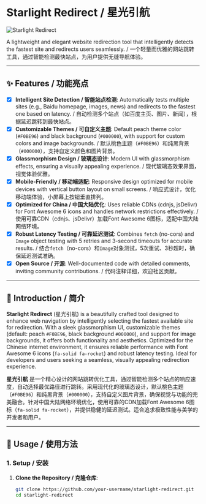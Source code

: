 # Starlight Redirect / 星光引航

![Starlight Redirect](https://imgloc.com/image/t40Np) <!-- 可替换为实际截图 -->

A lightweight and elegant website redirection tool that intelligently detects the fastest site and redirects users seamlessly. / 一个轻量而优雅的网站跳转工具，通过智能检测最快站点，为用户提供无缝导航体验。

---

## ✨ Features / 功能亮点

- [x] **Intelligent Site Detection / 智能站点检测**: Automatically tests multiple sites (e.g., Baidu homepage, images, news) and redirects to the fastest one based on latency. / 自动检测多个站点（如百度主页、图片、新闻），根据延迟跳转到最快站点。
- [x] **Customizable Themes / 可自定义主题**: Default peach theme color (`#F0BE96`) and black background (`#000000`), with support for custom colors and image backgrounds. / 默认桃色主题（`#F0BE96`）和纯黑背景（`#000000`），支持自定义颜色和图片背景。
- [x] **Glassmorphism Design / 玻璃态设计**: Modern UI with glassmorphism effects, ensuring a visually appealing experience. / 现代玻璃态效果界面，视觉体验优雅。
- [x] **Mobile-Friendly / 移动端适配**: Responsive design optimized for mobile devices with vertical button layout on small screens. / 响应式设计，优化移动端体验，小屏幕上按钮垂直排列。
- [x] **Optimized for China / 中国大陆优化**: Uses reliable CDNs (cdnjs, jsDelivr) for Font Awesome 6 icons and handles network restrictions effectively. / 使用可靠CDN（cdnjs、jsDelivr）加载Font Awesome 6图标，适配中国大陆网络环境。
- [x] **Robust Latency Testing / 可靠延迟测试**: Combines `fetch` (no-cors) and `Image` object testing with 5 retries and 3-second timeouts for accurate results. / 结合`fetch`（no-cors）和`Image`对象测试，5次重试、3秒超时，确保延迟测试准确。
- [x] **Open Source / 开源**: Well-documented code with detailed comments, inviting community contributions. / 代码注释详细，欢迎社区贡献。

---

## 📖 Introduction / 简介

**Starlight Redirect** (星光引航) is a beautifully crafted tool designed to enhance web navigation by intelligently selecting the fastest available site for redirection. With a sleek glassmorphism UI, customizable themes (default: peach `#F0BE96`, black background `#000000`), and support for image backgrounds, it offers both functionality and aesthetics. Optimized for the Chinese internet environment, it ensures reliable performance with Font Awesome 6 icons (`fa-solid fa-rocket`) and robust latency testing. Ideal for developers and users seeking a seamless, visually appealing redirection experience.

**星光引航** 是一个精心设计的网站跳转优化工具，通过智能检测多个站点的响应速度，自动选择最优路径进行跳转。采用现代化的玻璃态设计，默认桃色主题（`#F0BE96`）和纯黑背景（`#000000`），支持自定义图片背景，确保视觉与功能的完美融合。针对中国大陆网络环境优化，使用可靠的CDN加载Font Awesome 6图标（`fa-solid fa-rocket`），并提供稳健的延迟测试。适合追求极致性能与美学的开发者和用户。

---

## 🚀 Usage / 使用方法

### 1. Setup / 安装
1. **Clone the Repository / 克隆仓库**:
   ```bash
   git clone https://github.com/your-username/starlight-redirect.git
   cd starlight-redirect